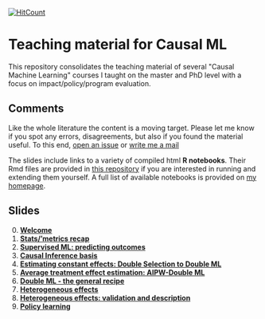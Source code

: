 [![HitCount](https://hits.dwyl.com/MCKnaus/causalML-teaching.svg?style=flat)](http://hits.dwyl.com/MCKnaus/causalML-teaching) <!--- Started 3.8.2023 -->

# Teaching material for Causal ML
This repository consolidates the teaching material of several "Causal Machine Learning" courses I taught on the master and PhD level with a focus on impact/policy/program evaluation.

## Comments

Like the whole literature the content is a moving target. Please let me know if you spot any errors, disagreements, but also if you found the material useful. To this end, [open an issue](https://github.com/MCKnaus/causalML-teaching/issues) or [write me a mail](mailto:michael.knaus@uni-tuebingen.de)

The slides include links to a variety of compiled html **R notebooks**. Their Rmd files are provided in [this repository](https://github.com/MCKnaus/causalML-teaching/tree/main/Notebooks) if you are interested in running and extending them yourself. A full list of available notebooks is provided on [my homepage](https://mcknaus.github.io/menu/teaching.html).

## Slides

0. [**Welcome**](https://nbviewer.org/github/MCKnaus/causalML-teaching/blob/main/Slides/CML0_Welcome.pdf)
1. [**Stats/’metrics recap**](https://nbviewer.org/github/MCKnaus/causalML-teaching/blob/main/Slides/CML1_metrics.pdf)
2. [**Supervised ML: predicting outcomes**](https://nbviewer.org/github/MCKnaus/causalML-teaching/blob/main/Slides/CML2_SML.pdf)
3. [**Causal Inference basis**](https://nbviewer.org/github/MCKnaus/causalML-teaching/blob/main/Slides/CML3_CI.pdf)
4. [**Estimating constant effects: Double Selection to Double ML**](https://nbviewer.org/github/MCKnaus/causalML-teaching/blob/main/Slides/CML4_DS_PLR.pdf)
5. [**Average treatment effect estimation: AIPW-Double ML**](https://nbviewer.org/github/MCKnaus/causalML-teaching/blob/main/Slides/CML5_AIPW.pdf)
6. [**Double ML - the general recipe**](https://nbviewer.org/github/MCKnaus/causalML-teaching/blob/main/Slides/CML6_DML.pdf)
7. [**Heterogeneous effects**](https://nbviewer.org/github/MCKnaus/causalML-teaching/blob/main/Slides/CML7_HTE.pdf)
8. [**Heterogeneous effects: validation and description**](https://nbviewer.org/github/MCKnaus/causalML-teaching/blob/main/Slides/CML8_HTE2.pdf)
9. [**Policy learning**](https://nbviewer.org/github/MCKnaus/causalML-teaching/blob/main/Slides/CML9_PL.pdf)

